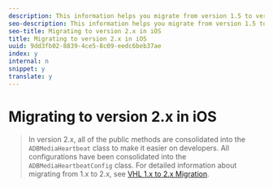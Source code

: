 ```yaml
---
description: This information helps you migrate from version 1.5 to version 2.x of the iOS library.
seo-description: This information helps you migrate from version 1.5 to version 2.x of the iOS library.
seo-title: Migrating to version 2.x in iOS
title: Migrating to version 2.x in iOS
uuid: 9dd3fb02-8839-4ce5-8c09-eedc6beb37ae
index: y
internal: n
snippet: y
translate: y
---
```


# Migrating to version 2.x in iOS


>In version 2.x, all of the public methods are consolidated into the `ADBMediaHeartbeat` class to make it easier on developers. All configurations have been consolidated into the `ADBMediaHeartbeatConfig` class. 
>For detailed information about migrating from 1.x to 2.x, see [VHL 1.x to 2.x Migration](https://marketing.adobe.com/resources/help/en_US/sc/appmeasurement/hbvideo/c_vhl_mig_1x_to_2x.html). 
